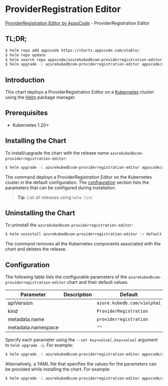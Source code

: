 # ProviderRegistration Editor

[ProviderRegistration Editor by AppsCode](https://appscode.com) - ProviderRegistration Editor

## TL;DR;

```bash
$ helm repo add appscode https://charts.appscode.com/stable/
$ helm repo update
$ helm search repo appscode/azurekubedbcom-providerregistration-editor --version=v0.18.0
$ helm upgrade -i azurekubedbcom-providerregistration-editor appscode/azurekubedbcom-providerregistration-editor -n default --create-namespace --version=v0.18.0
```

## Introduction

This chart deploys a ProviderRegistration Editor on a [Kubernetes](http://kubernetes.io) cluster using the [Helm](https://helm.sh) package manager.

## Prerequisites

- Kubernetes 1.20+

## Installing the Chart

To install/upgrade the chart with the release name `azurekubedbcom-providerregistration-editor`:

```bash
$ helm upgrade -i azurekubedbcom-providerregistration-editor appscode/azurekubedbcom-providerregistration-editor -n default --create-namespace --version=v0.18.0
```

The command deploys a ProviderRegistration Editor on the Kubernetes cluster in the default configuration. The [configuration](#configuration) section lists the parameters that can be configured during installation.

> **Tip**: List all releases using `helm list`

## Uninstalling the Chart

To uninstall the `azurekubedbcom-providerregistration-editor`:

```bash
$ helm uninstall azurekubedbcom-providerregistration-editor -n default
```

The command removes all the Kubernetes components associated with the chart and deletes the release.

## Configuration

The following table lists the configurable parameters of the `azurekubedbcom-providerregistration-editor` chart and their default values.

|     Parameter      | Description |                Default                 |
|--------------------|-------------|----------------------------------------|
| apiVersion         |             | <code>azure.kubedb.com/v1alpha1</code> |
| kind               |             | <code>ProviderRegistration</code>      |
| metadata.name      |             | <code>providerregistration</code>      |
| metadata.namespace |             | <code>""</code>                        |


Specify each parameter using the `--set key=value[,key=value]` argument to `helm upgrade -i`. For example:

```bash
$ helm upgrade -i azurekubedbcom-providerregistration-editor appscode/azurekubedbcom-providerregistration-editor -n default --create-namespace --version=v0.18.0 --set apiVersion=azure.kubedb.com/v1alpha1
```

Alternatively, a YAML file that specifies the values for the parameters can be provided while
installing the chart. For example:

```bash
$ helm upgrade -i azurekubedbcom-providerregistration-editor appscode/azurekubedbcom-providerregistration-editor -n default --create-namespace --version=v0.18.0 --values values.yaml
```
